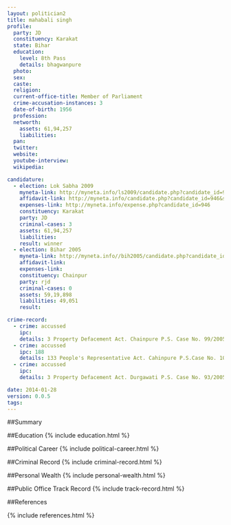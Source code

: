 ```yaml
---
layout: politician2
title: mahabali singh
profile: 
  party: JD
  constituency: Karakat
  state: Bihar
  education: 
    level: 8th Pass
    details: bhagwanpure
  photo: 
  sex: 
  caste: 
  religion: 
  current-office-title: Member of Parliament
  crime-accusation-instances: 3
  date-of-birth: 1956
  profession: 
  networth: 
    assets: 61,94,257
    liabilities: 
  pan: 
  twitter: 
  website: 
  youtube-interview: 
  wikipedia: 

candidature: 
  - election: Lok Sabha 2009
    myneta-link: http://myneta.info/ls2009/candidate.php?candidate_id=946
    affidavit-link: http://myneta.info/candidate.php?candidate_id=946&scan=original
    expenses-link: http://myneta.info/expense.php?candidate_id=946
    constituency: Karakat 
    party: JD
    criminal-cases: 3
    assets: 61,94,257
    liabilities: 
    result: winner 
  - election: Bihar 2005
    myneta-link: http://myneta.info//bih2005/candidate.php?candidate_id=181
    affidavit-link: 
    expenses-link: 
    constituency: Chainpur 
    party: rjd
    criminal-cases: 0
    assets: 59,19,898
    liabilities: 49,051
    result:  

crime-record: 
  - crime: accussed
    ipc: 
    details: 3 Property Defacement Act. Chainpure P.S. Case No. 99/2005, Dated 19.12.2005 
  - crime: accussed
    ipc: 188
    details: 133 People's Representative Act. Cahinpure P.S.Case No. 100/2005, Dated 23.02.2006 
  - crime: accussed
    ipc: 
    details: 3 Property Defacement Act. Durgawati P.S. Case No. 93/2005, Dated 7.12.2005 

date: 2014-01-28
version: 0.0.5
tags: 
---
```

##Summary


##Education
{% include education.html %}


##Political Career
{% include political-career.html %}


##Criminal Record
{% include criminal-record.html %}


##Personal Wealth
{% include personal-wealth.html %}


##Public Office Track Record
{% include track-record.html %}


##References


{% include references.html %}